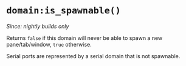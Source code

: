 # `domain:is_spawnable()`

*Since: nightly builds only*

Returns `false` if this domain will never be able to spawn a new pane/tab/window, `true` otherwise.

Serial ports are represented by a serial domain that is not spawnable.


